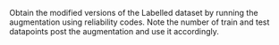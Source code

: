 Obtain the modified versions of the Labelled dataset by running the augmentation using reliability codes.
Note the number of train and test datapoints post the augmentation and use it accordingly. 
